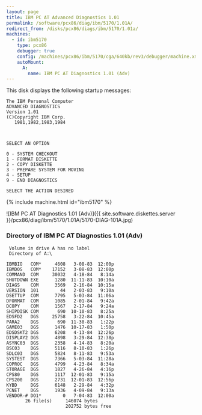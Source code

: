 ```yaml
---
layout: page
title: IBM PC AT Advanced Diagnostics 1.01
permalink: /software/pcx86/diag/ibm/5170/1.01A/
redirect_from: /disks/pcx86/diags/ibm/5170/1.01a/
machines:
  - id: ibm5170
    type: pcx86
    debugger: true
    config: /machines/pcx86/ibm/5170/cga/640kb/rev3/debugger/machine.xml
    autoMount:
      A:
        name: IBM PC AT Diagnostics 1.01 (Adv)
---
```


This disk displays the following startup messages:

    The IBM Personal Computer                                                       
    ADVANCED DIAGNOSTICS                                                            
    Version 1.01                                                                    
    (C)Copyright IBM Corp.                                                          
       1981,1982,1983,1984                                                          
                                                                                    
                                                                                    
                                                                                    
    SELECT AN OPTION                                                                
                                                                                    
    0 - SYSTEM CHECKOUT                                                             
    1 - FORMAT DISKETTE                                                             
    2 - COPY DISKETTE                                                               
    3 - PREPARE SYSTEM FOR MOVING                                                   
    4 - SETUP                                                                       
    9 - END DIAGNOSTICS                                                             
                                                                                    
    SELECT THE ACTION DESIRED                                                       

{% include machine.html id="ibm5170" %}

![IBM PC AT Diagnostics 1.01 (Adv)]({{ site.software.diskettes.server }}/pcx86/diag/ibm/5170/1.01A/5170-DIAG-101A.jpg)

### Directory of IBM PC AT Diagnostics 1.01 (Adv)

     Volume in drive A has no label
     Directory of A:\

    IBMBIO   COM*     4608   3-08-83  12:00p
    IBMDOS   COM*    17152   3-08-83  12:00p
    COMMAND  COM     30032   4-18-84   8:14a
    SHUTDOWN EXE      1280  11-11-83  10:10a
    DIAGS    COM      3569   2-16-84  10:15a
    VERSION  101        44   2-03-83   9:10a
    DSETTUP  COM      7795   5-03-84  11:06a
    DFORMAT  COM      1085   2-01-84   9:42a
    DCOPY    COM      1567   2-17-84   9:24a
    SHIPDISK COM       690  10-10-83   8:25a
    EDSFD2   DGS     25758   3-22-84  10:45a
    PARA2    DGS       690  11-30-83   1:22p
    GAME03   DGS      1476  10-17-83   1:50p
    EDSDSKT2 DGS      6208   4-13-84  12:26p
    DISPLAY2 DGS      4898   3-29-84  12:38p
    ASYNC03  DGS      2358   4-14-83   8:20a
    BSC03    DGS      5116   8-10-83   1:26p
    SDLC03   DGS      5824   8-11-83   9:53a
    SYSTEST  DGS      7366   5-03-84  11:28a
    COPROC   DGS      4799   4-23-84   8:34a
    STORAGE  DGS      1827   4-26-84   4:16p
    CPS80    DGS      1117  12-01-83   9:15a
    CPS200   DGS      2731  12-01-83  12:56p
    KYBD     DGS      6148   2-29-84   4:32p
    PCNET    DGS      1936   4-09-84   9:13a
    VENDOR-# DO1*        0   7-04-83  12:00a
           26 file(s)     146074 bytes
                          202752 bytes free
